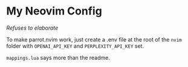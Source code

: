 # My Neovim Config

*Refuses to elaborate*

To make parrot.nvim work, just create a .env file at the root of the `nvim` folder with `OPENAI_API_KEY` and `PERPLEXITY_API_KEY` set.

`mappings.lua` says more than the readme.
